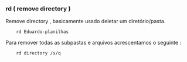 ### rd ( remove directory )

Remove directory , basicamente usado deletar um diretório/pasta.

		rd Eduardo-planilhas
Para remover todas as subpastas e arquivos acrescentamos o seguinte : 

		rd directory /s/q
